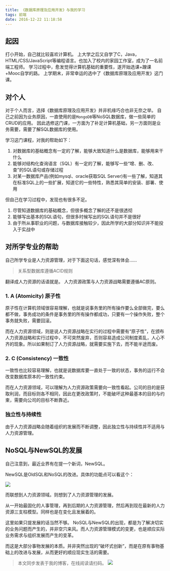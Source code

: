 ```yaml
---
title: 《数据库原理及应用开发》与我的学习
tags: 前端
date: 2016-12-22 11:18:58
---
```

## 起因
打小开始，自己就比较喜欢计算机。
上大学之后又自学了C，Java，HTML/CSS/JavaScript等编程语言。也加入了校内的家园工作室，成为了一名前端工程师。
学习过程中，愈发觉得计算机基础的重要性，遂开始选课+蹭课+Mooc自学的路。
上学期末，非常幸运的选中了《数据库原理及应用开发》这门课。

## 对个人
对于个人而言，选择《数据库原理及应用开发》并非机缘巧合也非无奈之举。
自己之前因为业务原因，一直使用的是`MongoDB`等NoSQL数据库，做一些简单的CRUD的应用。
因此选修这门课，一方面为了补足计算机基础，另一方面则是业务需要，需要了解SQL数据库的使用。

学习这门课程，对我的帮助如下：
  
  1. 对数据库的基础概念有一定的了解，能够大致知道什么是数据库，能够用来干什么
  2. 能够对结构化查询语言（SQL）有一定的了解，能够写一些“增、删、改、查”的SQL语句或存储过程
  3. 对某一数据库产品(例如mysql、oracle获取SQL Server)有一些了解，知道其在标准SQL上的一些扩展，知道它的一些特性，熟悉其简单的安装、部署、使用

但自己在学习过程中，发现也有很多不足。

  1. 尽管知道数据库的基础概念，但很多概念了解的还不是很透彻
  2. 能够写出基本的SQL语句，但很多时候写出的SQL语句并不是很好
  3. 由于所从事职业的问题，与数据库接触较少，因此所学的大部分知识并不能投入于实战中

## 对所学专业的帮助
自己所学专业是人力资源管理，对于下面这句话，感觉深有体会……

> 关系型数据库遵循ACID规则

翻译成人力资源的话语就是。
人力资源政策与人力资源战略需要遵循AC原则。

### 1. A (Atomicity) 原子性
原子性在计算机领域很容易理解，也就是说事务里的所有操作要么全部做完，要么都不做，事务成功的条件是事务里的所有操作都成功，只要有一个操作失败，整个事务就失败，需要回滚。

而在人力资源领域，则是说人力资源战略在实行的过程中需要有“原子性”，在颁布人力资源战略和实行过程中，不可突然废弃，否则容易造成公司制度紊乱，人心不齐的现象。所以如果制订了人力资源战略，就需要实施下去，而不能半途而废。

### 2. C (Consistency) 一致性
一致性也比较容易理解，也就是说数据库要一直处于一致的状态，事务的运行不会改变数据库原本的一致性约束。

而在人力资源领域，可以理解为人力资源政策需要向一致性看起。公司的目的是获取利润，而目标则各不相同，因此在更改政策时，不能破坏这种最基本的目的与约束，需要向公司的目标不断靠近。

### 独立性与持续性
由于人力资源战略会随着组织的发展而不断调整，因此独立性与持续性并不适用与人力资源管理。

## NoSQL与NewSQL的发展

自己注意到，最近业界有在提一个新词，NewSQL。

NewSQL是OldSQL和NoSQL的改进。具体的功能点可以看这个：

![](//7xoxxe.com1.z0.glb.clouddn.com/2017-09-09-045700.jpg)

而联想到人力资源领域。则想到了人力资源管理的发展。

从一开始最固化的人事管理，再到后期的人力资源管理，然后再到现在最新的人力资源三支柱模型。同样也是在变化且发展着的。

这里如果只提发展的话当然不够。
NoSQL与NewSQL的出现，都是为了解决切实的业务问题而产生的，并非空穴来风。而人力资源管理模式的变更，也是顺应实际业务需求与组织发展而产生的变革。

而这是大部分事物发展的本质。并非突然出现的“破坏式创新”，而是在原有事物基础上的改进与发展，从而更好的顺应现实生活的需要。

> 本文同步发表于我的博客，在线阅读请扫码。
![](//7xoxxe.com1.z0.glb.clouddn.com/2017-09-09-045702.jpg)

